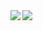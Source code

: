 <a href="https://github.com/anuraghazra/github-readme-stats">
  <img align="left" src="https://github-readme-stats.vercel.app/api?username=hakubishin3&count_private=true&show_icons=true" />
</a>
<img align="left" src="https://road-to-kaggle-grandmaster.vercel.app/api/badges/shuheigoda/competition/light" />
